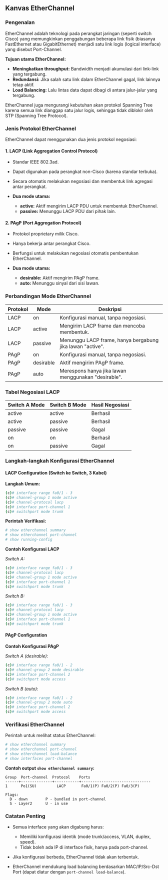 ## Kanvas EtherChannel
### Pengenalan
EtherChannel adalah teknologi pada perangkat jaringan (seperti switch Cisco) yang memungkinkan penggabungan beberapa link fisik (biasanya FastEthernet atau GigabitEthernet) menjadi satu link logis (logical interface) yang disebut Port-Channel.

**Tujuan utama EtherChannel:**

* **Meningkatkan throughput:** Bandwidth menjadi akumulasi dari link-link yang tergabung.
* **Redundansi:** Jika salah satu link dalam EtherChannel gagal, link lainnya tetap aktif.
* **Load Balancing:** Lalu lintas data dapat dibagi di antara jalur-jalur yang tergabung.

EtherChannel juga mengurangi kebutuhan akan protokol Spanning Tree karena semua link dianggap satu jalur logis, sehingga tidak diblokir oleh STP (Spanning Tree Protocol).

### Jenis Protokol EtherChannel

EtherChannel dapat menggunakan dua jenis protokol negosiasi:

#### 1. LACP (Link Aggregation Control Protocol)

* Standar IEEE 802.3ad.
* Dapat digunakan pada perangkat non-Cisco (karena standar terbuka).
* Secara otomatis melakukan negosiasi dan membentuk link agregasi antar perangkat.
* **Dua mode utama:**

  * **active:** Aktif mengirim LACP PDU untuk membentuk EtherChannel.
  * **passive:** Menunggu LACP PDU dari pihak lain.

#### 2. PAgP (Port Aggregation Protocol)

* Protokol proprietary milik Cisco.
* Hanya bekerja antar perangkat Cisco.
* Berfungsi untuk melakukan negosiasi otomatis pembentukan EtherChannel.
* **Dua mode utama:**

  * **desirable:** Aktif mengirim PAgP frame.
  * **auto:** Menunggu sinyal dari sisi lawan.

### Perbandingan Mode EtherChannel

| Protokol | Mode      | Deskripsi                                                 |
| -------- | --------- | --------------------------------------------------------- |
| LACP     | on        | Konfigurasi manual, tanpa negosiasi.                      |
| LACP     | active    | Mengirim LACP frame dan mencoba membentuk.                |
| LACP     | passive   | Menunggu LACP frame, hanya bergabung jika lawan "active". |
| PAgP     | on        | Konfigurasi manual, tanpa negosiasi.                      |
| PAgP     | desirable | Aktif mengirim PAgP frame.                                |
| PAgP     | auto      | Merespons hanya jika lawan menggunakan "desirable".       |

### Tabel Negosiasi LACP

| Switch A Mode | Switch B Mode | Hasil Negosiasi |
| ------------- | ------------- | --------------- |
| active        | active        | Berhasil        |
| active        | passive       | Berhasil        |
| passive       | passive       | Gagal           |
| on            | on            | Berhasil        |
| on            | passive       | Gagal           |

### Langkah-langkah Konfigurasi EtherChannel

#### LACP Configuration (Switch ke Switch, 3 Kabel)

**Langkah Umum:**

```bash
(c)# interface range fa0/1 - 3
(c)# channel-group 1 mode active
(c)# channel-protocol lacp
(c)# interface port-channel 1
(c)# switchport mode trunk
```

**Perintah Verifikasi:**

```bash
# show etherchannel summary
# show etherchannel port-channel
# show running-config
```

**Contoh Konfigurasi LACP**

*Switch A:*

```bash
(c)# interface range fa0/1 - 3
(c)# channel-protocol lacp
(c)# channel-group 1 mode active
(c)# interface port-channel 1
(c)# switchport mode trunk
```

*Switch B:*

```bash
(c)# interface range fa0/1 - 3
(c)# channel-protocol lacp
(c)# channel-group 1 mode active
(c)# interface port-channel 1
(c)# switchport mode trunk
```

#### PAgP Configuration

**Contoh Konfigurasi PAgP**

*Switch A (desirable):*

```bash
(c)# interface range fa0/1 - 2
(c)# channel-group 2 mode desirable
(c)# interface port-channel 2
(c)# switchport mode access
```

*Switch B (auto):*

```bash
(c)# interface range fa0/1 - 2
(c)# channel-group 2 mode auto
(c)# interface port-channel 2
(c)# switchport mode access
```

### Verifikasi EtherChannel

Perintah untuk melihat status EtherChannel:

```bash
# show etherchannel summary
# show etherchannel port-channel
# show etherchannel load-balance
# show interfaces port-channel
```

**Contoh output `show etherchannel summary`:**

```
Group  Port-channel  Protocol    Ports
------+--------------+-----------+-------------------------------
1      Po1(SU)         LACP       Fa0/1(P) Fa0/2(P) Fa0/3(P)

Flags:
  D - down        P - bundled in port-channel
  S - Layer2      U - in use
```

### Catatan Penting

* Semua interface yang akan digabung harus:

  * Memiliki konfigurasi identik (mode trunk/access, VLAN, duplex, speed).
  * Tidak boleh ada IP di interface fisik, hanya pada port-channel.
* Jika konfigurasi berbeda, EtherChannel tidak akan terbentuk.
* EtherChannel mendukung load balancing berdasarkan MAC/IP/Src-Dst Port (dapat diatur dengan `port-channel load-balance`).